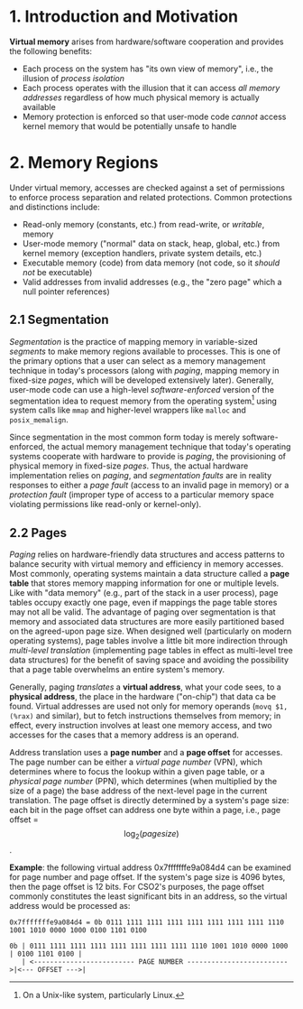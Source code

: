 # 1. Introduction and Motivation

**Virtual memory** arises from hardware/software cooperation and provides the following benefits:
* Each process on the system has "its own view of memory", i.e., the illusion of _process isolation_
* Each process operates with the illusion that it can access _all memory addresses_ regardless of how much physical memory is actually available
* Memory protection is enforced so that user-mode code _cannot_ access kernel memory that would be potentially unsafe to handle

# 2. Memory Regions

Under virtual memory, accesses are checked against a set of permissions to enforce process separation and related protections. Common protections and distinctions include:
* Read-only memory (constants, etc.) from read-write, or _writable_, memory
* User-mode memory ("normal" data on stack, heap, global, etc.) from kernel memory (exception handlers, private system details, etc.)
* Executable memory (code) from data memory (not code, so it _should not_ be executable)
* Valid addresses from invalid addresses (e.g., the "zero page" which a null pointer references)

## 2.1 Segmentation

_Segmentation_ is the practice of mapping memory in variable-sized _segments_ to make memory regions available to processes. This is one of the primary options that a user can select as a memory management technique in today's processors (along with _paging_, mapping memory in fixed-size _pages_, which will be developed extensively later). Generally, user-mode code can use a high-level _software-enforced_ version of the segmentation idea to request memory from the operating system[^1] using system calls like `mmap` and higher-level wrappers like `malloc` and `posix_memalign`.

Since segmentation in the most common form today is merely software-enforced, the actual memory management technique that today's operating systems cooperate with hardware to provide is _paging_, the provisioning of physical memory in fixed-size _pages_. Thus, the actual hardware implementation relies on _paging_, and _segmentation faults_ are in reality responses to either a _page fault_ (access to an invalid page in memory) or a _protection fault_ (improper type of access to a particular memory space violating permissions like read-only or kernel-only).

## 2.2 Pages

_Paging_ relies on hardware-friendly data structures and access patterns to balance security with virtual memory and efficiency in memory accesses. Most commonly, operating systems maintain a data structure called a **page table** that stores memory mapping information for one or multiple levels. Like with "data memory" (e.g., part of the stack in a user process), page tables occupy exactly one page, even if mappings the page table stores may not all be valid. The advantage of paging over segmentation is that memory and associated data structures are more easily partitioned based on the agreed-upon page size. When designed well (particularly on modern operating systems), page tables involve a little bit more indirection through _multi-level translation_ (implementing page tables in effect as multi-level tree data structures) for the benefit of saving space and avoiding the possibility that a page table overwhelms an entire system's memory.

Generally, paging _translates_ a **virtual address**, what your code sees, to a **physical address**, the place in the hardware ("on-chip") that data ca be found. Virtual addresses are used not only for memory operands (`movq $1, (%rax)` and similar), but to fetch instructions themselves from memory; in effect, every instruction involves at least one memory access, and two accesses for the cases that a memory address is an operand.

Address translation uses a **page number** and a **page offset** for accesses. The page number can be either a _virtual page number_ (VPN), which determines where to focus the lookup within a given page table, or a _physical page number_ (PPN), which determines (when multiplied by the size of a page) the base address of the next-level page in the current translation. The page offset is directly determined by a system's page size: each bit in the page offset can address one byte within a page, i.e., page offset = $$\log_{2}(page size)$$.

**Example**: the following virtual address 0x7fffffffe9a084d4 can be examined for page number and page offset. If the system's page size is 4096 bytes, then the page offset is 12 bits. For CSO2's purposes, the page offset commonly constitutes the least significant bits in an address, so the virtual address would be processed as:

```
0x7fffffffe9a084d4 = 0b 0111 1111 1111 1111 1111 1111 1111 1111 1110 1001 1010 0000 1000 0100 1101 0100

0b | 0111 1111 1111 1111 1111 1111 1111 1111 1110 1001 1010 0000 1000 | 0100 1101 0100 |
   | <------------------------- PAGE NUMBER ------------------------->|<--- OFFSET --->|
```

[^1]: On a Unix-like system, particularly Linux.

